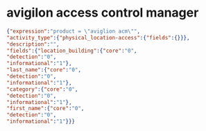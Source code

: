 avigilon access control manager
===============================

```JSON
{"expression":"product = \"aviglion acm\"",
"activity_type":{"physical_location-access":{"fields":{}}},
"description":"",
"fields":{"location_building":{"core":"0",
"detection":"0",
"informational":"1"},
"last_name":{"core":"0",
"detection":"0",
"informational":"1"},
"category":{"core":"0",
"detection":"0",
"informational":"1"},
"first_name":{"core":"0",
"detection":"0",
"informational":"1"}}}
```
